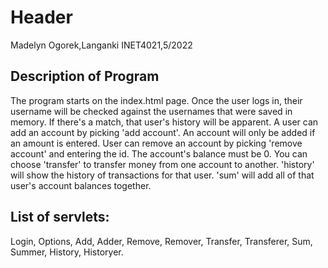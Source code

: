 # Header
Madelyn Ogorek,Langanki INET4021,5/2022



## Description of Program

The program starts on the index.html page. Once the user logs in, their username will be checked against the usernames that were saved in memory.
If there's a match, that user's history will be apparent. A user can add an account by picking 'add account'. An account will only be added if an amount is entered. User can remove an account by picking 'remove account' and entering the id. The account's balance must be 0. You can choose 'transfer' to transfer money from one account to another. 'history' will show the history of transactions for that user. 'sum' will add all of that user's account balances together.

## List of servlets:
Login, Options, Add, Adder, Remove, Remover, Transfer, Transferer, Sum, Summer, History, Historyer.
